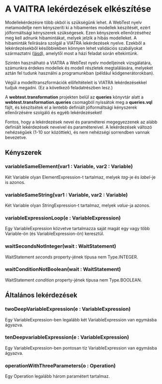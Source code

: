 # A VAITRA lekérdezések elkészítése
Modellekérdezésre több okból is szükségünk lehet. A WebTest nyelv metamodellje nem kényszeríti ki a hibamentes modellek készítését, ezért jólformáltsági kényszerek szükségesek. Ezen kényszerek ellenőrzéséhez meg kell adnunk hibamintákat, melyek jelzik a hibás modelleket. A hibaminták felírására szolgál a VIATRA lekérdezések nyelve. Ezekből a lekérdezésekből későbbiekben könnyen lehet validációs szabályokat származtatni ([lásd](https://static.incquerylabs.com/projects/viatra/viatra-docs/ViatraDocs.html#_validation)), amelytől most a házi feladat során eltekintünk.

Szintén használható a VIATRA a WebTest nyelv modelljeinek vizsgálatára, számunkra érdekes modellek és modell részletek megtalálására, melyeket aztán fel tudunk használni a programunkban (például kódgenerátorokban).

Végül a modelltranszformációk előfeltételeit is VIATRA lekérdezésekkel tudjuk megadni. (Ez a következő feladatrészben lesz.)

A **webtest.transformation** projekten belül az **queries** könyvtár alatt a **webtest.transformation.queries** csomagból nyissátok meg a **queries.vql** fájlt, és készítsétek el a lentebb definiált jólformáltsági kényszerek ellenőrzésére szolgáló és egyéb lekérdezéseket!

Fontos, hogy a lekérdezések nevei és paraméterei megegyezzenek az alább definiált lekérdezések neveivel és paramétereivel. A lekérdezések változó nehézségűek (1-10 sor közöttiek), és nem nehézségi sorrendben vannak bevezetve.

## Kényszerek
### variableSameElement(var1 : Variable, var2 : Variable)
Két Variable olyan ElementExpression-t tartalmaz, melyek _tag_-je és _label_-je is azonos.

### variableSameString(var1 : Variable, var2 : Variable)
Két Variable olyan StringExpression-t tartalmaz, melyek _value_-ja azonos.

### variableExpressionLoop(e : VariableExpression)
Egy VariableExpression közvetve tartalmazza saját magát egy vagy több Variable-ön (és VariableExpression-ön) keresztül.

### waitSecondsNotInteger(wait : WaitStatement)
WaitStatement _seconds_ property-jének típusa nem Type.INTEGER.

### waitConditionNotBoolean(wait : WaitStatement)
WaitStatement _condition_ property-jének típusa nem Type.BOOLEAN.

## Általános lekérdezések
### twoDeepVariableExpression(e : VariableExpression)
Egy VariableExpression-ben legalább két VariableExpression van egymásba ágyazva.

### tenDeepvariableExpression(e : VariableExpression)
Egy VariableExpression-ben pontosan tíz VariableExpression van egymásba ágyazva.

###  operationWithThreeParameters(o : Operation)
Egy Operation legalább három paramétert tartalmaz.

